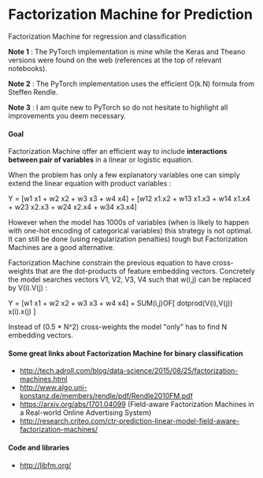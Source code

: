 # Factorization Machine for Prediction
Factorization Machine for regression and classification


**Note 1** : The PyTorch implementation is mine while the Keras and Theano versions were found on the web (references at the top of relevant notebooks).

**Note 2** : The PyTorch implementation uses the efficient O(k.N) formula from Steffen Rendle.

**Note 3** : I am quite new to PyTorch so do not hesitate to highlight all improvements you deem necessary.


#### Goal
Factorization Machine offer an efficient way to include **interactions between pair of variables** in a linear or logistic equation.

When the problem has only a few explanatory variables one can simply extend the linear equation with product variables :

Y = [w1 x1 + w2 x2 + w3 x3 + w4 x4] + [w12 x1.x2 + w13 x1.x3 + w14 x1.x4 + w23 x2.x3 + w24 x2.x4 + w34 x3.x4]

However when the model has 1000s of variables (when is likely to happen with one-hot encoding of categorical variables) this strategy is not optimal. It can still be done (using regularization penalties) tough but Factorization Machines are a good alternative.

Factorization Machine constrain the previous equation to have cross-weights that are the dot-products of feature embedding vectors. Concretely the model searches vectors V1, V2, V3, V4 such that w(i,j) can be replaced by V(i).V(j) :

Y = [w1 x1 + w2 x2 + w3 x3 + w4 x4] + SUM(i,j)OF[ dotprod(V(i),V(j)) x(i).x(j) ]

Instead of (0.5 * N^2) cross-weights the model "only" has to find N embedding vectors.


#### Some great links about Factorization Machine for binary classification
- http://tech.adroll.com/blog/data-science/2015/08/25/factorization-machines.html
- http://www.algo.uni-konstanz.de/members/rendle/pdf/Rendle2010FM.pdf
- https://arxiv.org/abs/1701.04099 (Field-aware Factorization Machines in a Real-world Online Advertising System)
- http://research.criteo.com/ctr-prediction-linear-model-field-aware-factorization-machines/


#### Code and libraries
- http://libfm.org/
